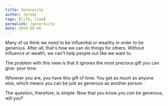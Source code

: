 ```yaml
---
title: Generosity
author: Jeremy
tags: [life, time]
permalink: /generosity
date: 2019-09-06
---
```


Many of us think we need to be influential or wealthy in order to be generous. After all, that's how we can do things for others. Without influence or wealth, we can't help people out like we want to.

The problem with this view is that it ignores the most precious gift you can give: your time.

Whoever you are, you have this gift of time. You get as much as anyone else, which means you can be just as generous as another person.

The question, therefore, is simple: Now that you know you *can* be generous, will you?
